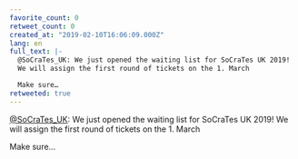 ```yaml
---
favorite_count: 0
retweet_count: 0
created_at: "2019-02-10T16:06:09.000Z"
lang: en
full_text: |-
  @SoCraTes_UK: We just opened the waiting list for SoCraTes UK 2019!
  We will assign the first round of tickets on the 1. March

  Make sure…
retweeted: true
---
```


[@SoCraTes_UK](https://twitter.com/SoCraTes_UK): We just opened the waiting list
for SoCraTes UK 2019! We will assign the first round of tickets on the 1. March

Make sure…
